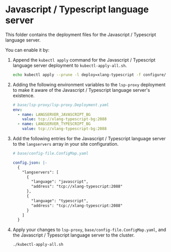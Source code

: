 # Javascript / Typescript language server

This folder contains the deployment files for the Javascript / Typescript language server.

You can enable it by:

1. Append the `kubectl apply` command for the Javascript / Typescript language server deployment to `kubectl-apply-all.sh`.

   ```bash
   echo kubectl apply --prune -l deploy=xlang-typescript -f configure/xlang/typescript/ --recursive >> kubectl-apply-all.sh
   ```

1. Adding the following environment variables to the `lsp-proxy` deployment to make it aware of the Javascript / Typescript language server's existence.

   ```yaml
   # base/lsp-proxy/lsp-proxy.Deployment.yaml
   env:
     - name: LANGSERVER_JAVASCRIPT_BG
       value: tcp://xlang-typescript-bg:2088
     - name: LANGSERVER_TYPESCRIPT_BG
       value: tcp://xlang-typescript-bg:2088
   ```

1. Add the following entries for the Javascript / Typescript language server to the `langservers` array in your site configuration.

   ```yaml
   # base/config-file.ConfigMap.yaml

   config.json: |-
     {
       "langservers": [
         {
           "language": "javascript",
           "address": "tcp://xlang-typescript:2088"
         },
         {
           "language": "typescript",
           "address": "tcp://xlang-typescript:2088"
         }
       ]
     }
   ```

1. Apply your changes to `lsp-proxy`, `base/config-file.ConfigMap.yaml`, and the Javascript / Typescript language server to the cluster.

   ```bash
   ./kubectl-apply-all.sh
   ```
